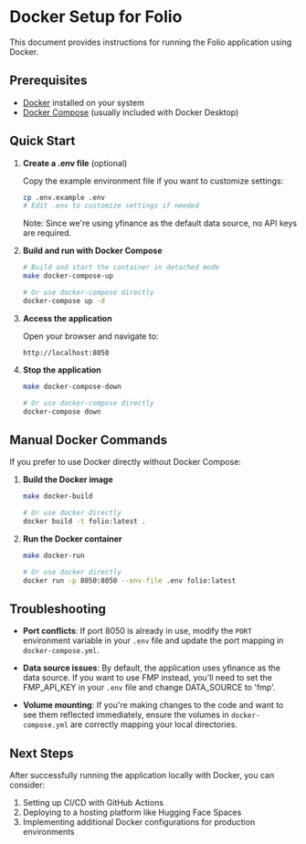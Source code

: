 # Docker Setup for Folio

This document provides instructions for running the Folio application using Docker.

## Prerequisites

- [Docker](https://docs.docker.com/get-docker/) installed on your system
- [Docker Compose](https://docs.docker.com/compose/install/) (usually included with Docker Desktop)

## Quick Start

1. **Create a .env file** (optional)

   Copy the example environment file if you want to customize settings:

   ```bash
   cp .env.example .env
   # Edit .env to customize settings if needed
   ```

   Note: Since we're using yfinance as the default data source, no API keys are required.

2. **Build and run with Docker Compose**

   ```bash
   # Build and start the container in detached mode
   make docker-compose-up

   # Or use docker-compose directly
   docker-compose up -d
   ```

3. **Access the application**

   Open your browser and navigate to:

   ```
   http://localhost:8050
   ```

4. **Stop the application**

   ```bash
   make docker-compose-down

   # Or use docker-compose directly
   docker-compose down
   ```

## Manual Docker Commands

If you prefer to use Docker directly without Docker Compose:

1. **Build the Docker image**

   ```bash
   make docker-build

   # Or use docker directly
   docker build -t folio:latest .
   ```

2. **Run the Docker container**

   ```bash
   make docker-run

   # Or use docker directly
   docker run -p 8050:8050 --env-file .env folio:latest
   ```

## Troubleshooting

- **Port conflicts**: If port 8050 is already in use, modify the `PORT` environment variable in your `.env` file and update the port mapping in `docker-compose.yml`.

- **Data source issues**: By default, the application uses yfinance as the data source. If you want to use FMP instead, you'll need to set the FMP_API_KEY in your `.env` file and change DATA_SOURCE to 'fmp'.

- **Volume mounting**: If you're making changes to the code and want to see them reflected immediately, ensure the volumes in `docker-compose.yml` are correctly mapping your local directories.

## Next Steps

After successfully running the application locally with Docker, you can consider:

1. Setting up CI/CD with GitHub Actions
2. Deploying to a hosting platform like Hugging Face Spaces
3. Implementing additional Docker configurations for production environments
